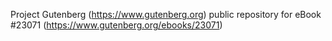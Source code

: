 Project Gutenberg (https://www.gutenberg.org) public repository for eBook #23071 (https://www.gutenberg.org/ebooks/23071)
